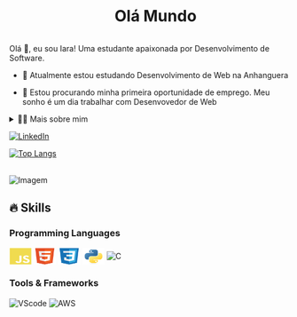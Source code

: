 <!--título-->
<div id="user-content-toc">
  <ul align="center">
    <summary><h1 style="display: inline-block">Olá Mundo</h1></summary>
</div>

<!-- Presentation -->
<p>
  Olá 👋, eu sou Iara! Uma estudante apaixonada por Desenvolvimento de Software.

  - 🌱 Atualmente estou estudando Desenvolvimento de Web na Anhanguera

  - 🔭 Estou procurando minha primeira oportunidade de emprego. Meu sonho é um dia trabalhar com Desenvovedor de Web
</p>
<details>
<summary>👨‍💻 Mais sobre mim</summary>

- 💬 Tenho 20 anos, atualmente moro no Brasil. Tenho experiência com Html,Css,Js,Análise de Dados, Visualização de Dados.

</details>

[![LinkedIn](https://img.shields.io/badge/LinkedIn-0077B5?style=for-the-badge&logo=linkedin&logoColor=white)](www.linkedin.com/in/iara-christine-89b09b305)

<!-- GithubStats -->
[![Top Langs](https://github-readme-stats.vercel.app/api/top-langs/?username=Chriistines&layout=donut)](https://github.com/Chriistines)

##

<!-- GIF -->
<p align="left">
  <img align="center" src="https://github.com/VariableBee/VariableBee/assets/77739311/4e9f41af-6b57-49a7-b15a-74322e96b4d7" alt="Imagem">
</p>

## 🔥 Skills
<!-- Skills: Programming Languages -->
  <div style="flex-basis: 48%;">
    <h3>Programming Languages</h3>
    <img align="center" alt="Js" height="30" width="40" src="https://raw.githubusercontent.com/devicons/devicon/master/icons/javascript/javascript-plain.svg">
    <img align="center" alt="HTML" height="30" width="40" src="https://raw.githubusercontent.com/devicons/devicon/master/icons/html5/html5-original.svg">
    <img align="center" alt="CSS" height="30" width="40" src="https://raw.githubusercontent.com/devicons/devicon/master/icons/css3/css3-original.svg">
    <img align="center" alt="Python" height="30" width="40" src="https://raw.githubusercontent.com/devicons/devicon/master/icons/python/python-original.svg">
    <img align="center" alt="C" height="30" width="40" src="https://cdn.jsdelivr.net/gh/devicons/devicon/icons/c/c-original.svg">
  </div>
  
  <!-- Skills: Tools & Frameworks -->
  <div style="flex-basis: 48%;">
    <h3>Tools & Frameworks</h3>
    <img align="center" alt="VScode" height="30" width="40" src="https://cdn.jsdelivr.net/gh/devicons/devicon/icons/vscode/vscode-original.svg">
    <img align="center" alt="AWS" height="30" width="40" src="https://cdn.jsdelivr.net/gh/devicons/devicon/icons/git/git-original.svg">
  </div>
  
  
